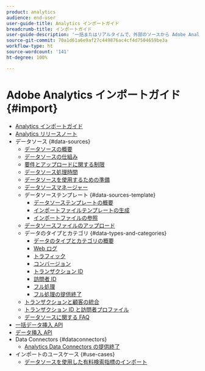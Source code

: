 ```yaml
---
product: analytics
audience: end-user
user-guide-title: Analytics インポートガイド
breadcrumb-title: インポートガイド
user-guide-description: '一括またはリアルタイムで、外部のソースから Adobe Analytics にデータを取り込みます。 '
source-git-commit: 70a1d61a6e9af27c449876ac4cf4d7504659be3a
workflow-type: ht
source-wordcount: '141'
ht-degree: 100%

---
```



# Adobe Analytics インポートガイド {#import}

+ [Analytics インポートガイド](home.md)
+ [Analytics リリースノート](https://experienceleague.adobe.com/docs/analytics/release-notes/latest.html?lang=ja)
+ データソース {#data-sources}
   + [データソースの概要](c-data-sources/datasrc-home.md)
   + [データソースの仕組み](c-data-sources/datasrc-how-data-sources-works.md)
   + [要件とアップロードに関する制限](c-data-sources/datasrc-requirements.md)
   + [データソース処理時間](c-data-sources/datasrc-processing-time.md)
   + [データソースを使用するための準備](c-data-sources/datasrc-preparing.md)
   + [データソースマネージャー](c-data-sources/datasrc-manager.md)
   + データソーステンプレート {#data-sources-template}
      + [データソーステンプレートの概要](c-data-sources/datasrc-template/datasrc-template-file.md)
      + [インポートファイルテンプレートの生成](c-data-sources/datasrc-template/t-datasrc-creating-data-sources-file.md)
      + [インポートファイルの参照](c-data-sources/datasrc-template/datasrc-import-file-reference.md)
   + [データソースファイルのアップロード](c-data-sources/t-datasrc-uploading-data.md)
   + データのタイプとカテゴリ {#data-types-and-categories}
      + [データのタイプとカテゴリの概要](c-data-sources/c-datasrc-types/datasrc-categories.md)
      + [Web ログ](c-data-sources/c-datasrc-types/datasrc-web-log.md)
      + [トラフィック](c-data-sources/c-datasrc-types/datasrc-traffic.md)
      + [コンバージョン](c-data-sources/c-datasrc-types/datasrc-conversion.md)
      + [トランザクション ID](c-data-sources/c-datasrc-types/datasrc-transactionid.md)
      + [訪問者 ID](c-data-sources/c-datasrc-types/datasrc-visitorid.md)
      + [フル処理](c-data-sources/c-datasrc-types/datasrc-full-processing.md)
      + [フル処理の提供終了](c-data-sources/c-datasrc-types/datasrc-fullproc-eol.md)
   + [トランザクションと顧客の統合](c-data-sources/datasrc-integrating-offline-data.md)
   + [トランザクション ID と訪問者プロファイル](c-data-sources/datasrc-tid-visitor-profile.md)
   + [データソースに関する FAQ](c-data-sources/datasrc-faq.md)
+ [一括データ挿入 API](bulk-data-insertion-api/bulk-data-insert.md)
+ [データ挿入 API](c-data-insertion-api/c-data-insertion-api.md)
+ Data Connectors {#dataconnectors}
   + [Analytics Data Connectors の提供終了](data-connectors/data-connectors-eol.md)
+ インポートのユースケース {#use-cases}
   + [データソースを使用した有料検索指標のインポート](use-cases/paid-search-metrics.md)
